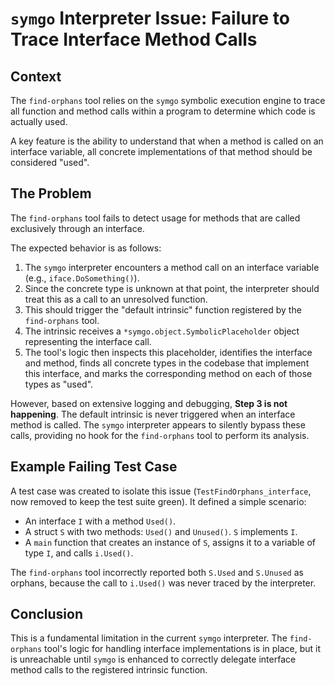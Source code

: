 # `symgo` Interpreter Issue: Failure to Trace Interface Method Calls

## Context

The `find-orphans` tool relies on the `symgo` symbolic execution engine to trace all function and method calls within a program to determine which code is actually used.

A key feature is the ability to understand that when a method is called on an interface variable, all concrete implementations of that method should be considered "used".

## The Problem

The `find-orphans` tool fails to detect usage for methods that are called exclusively through an interface.

The expected behavior is as follows:
1.  The `symgo` interpreter encounters a method call on an interface variable (e.g., `iface.DoSomething()`).
2.  Since the concrete type is unknown at that point, the interpreter should treat this as a call to an unresolved function.
3.  This should trigger the "default intrinsic" function registered by the `find-orphans` tool.
4.  The intrinsic receives a `*symgo.object.SymbolicPlaceholder` object representing the interface call.
5.  The tool's logic then inspects this placeholder, identifies the interface and method, finds all concrete types in the codebase that implement this interface, and marks the corresponding method on each of those types as "used".

However, based on extensive logging and debugging, **Step 3 is not happening**. The default intrinsic is never triggered when an interface method is called. The `symgo` interpreter appears to silently bypass these calls, providing no hook for the `find-orphans` tool to perform its analysis.

## Example Failing Test Case

A test case was created to isolate this issue (`TestFindOrphans_interface`, now removed to keep the test suite green). It defined a simple scenario:

- An interface `I` with a method `Used()`.
- A struct `S` with two methods: `Used()` and `Unused()`. `S` implements `I`.
- A `main` function that creates an instance of `S`, assigns it to a variable of type `I`, and calls `i.Used()`.

The `find-orphans` tool incorrectly reported both `S.Used` and `S.Unused` as orphans, because the call to `i.Used()` was never traced by the interpreter.

## Conclusion

This is a fundamental limitation in the current `symgo` interpreter. The `find-orphans` tool's logic for handling interface implementations is in place, but it is unreachable until `symgo` is enhanced to correctly delegate interface method calls to the registered intrinsic function.
